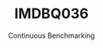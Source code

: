 ---
layout: default
title: IMDBQ036
subtitle: Continuous Benchmarking
selected: IMDB
expanded: Benchmarking
benchmark: /individual_results/IMDBQ036.html
---